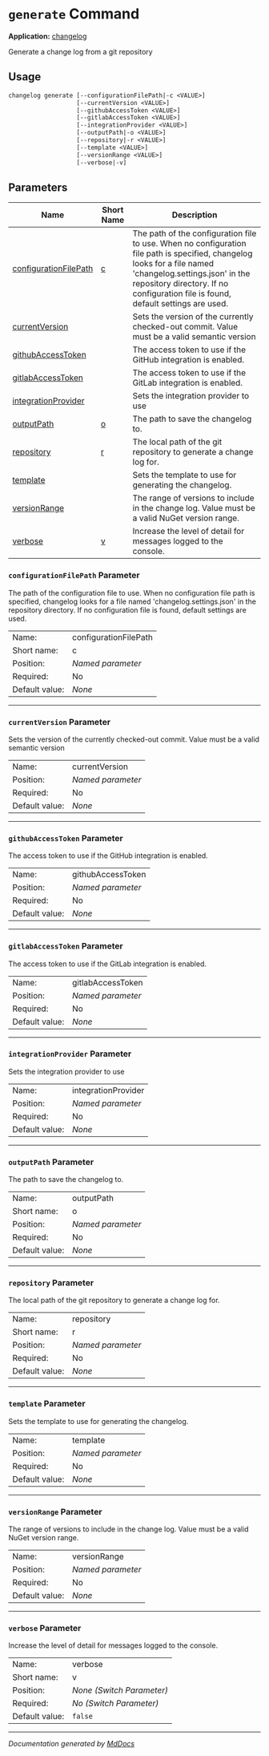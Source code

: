 ﻿<!--  
  <auto-generated>   
    The contents of this file were generated by a tool.  
    Changes to this file may be list if the file is regenerated  
  </auto-generated>   
-->

# `generate` Command

**Application:** [changelog](../index.md)

Generate a change log from a git repository

## Usage

```txt
changelog generate [--configurationFilePath|-c <VALUE>]
                   [--currentVersion <VALUE>]
                   [--githubAccessToken <VALUE>]
                   [--gitlabAccessToken <VALUE>]
                   [--integrationProvider <VALUE>]
                   [--outputPath|-o <VALUE>]
                   [--repository|-r <VALUE>]
                   [--template <VALUE>]
                   [--versionRange <VALUE>]
                   [--verbose|-v]
```

## Parameters

| Name                                                      | Short Name                            | Description                                                                                                                                                                                                                                    |
| --------------------------------------------------------- | ------------------------------------- | ---------------------------------------------------------------------------------------------------------------------------------------------------------------------------------------------------------------------------------------------- |
| [configurationFilePath](#configurationfilepath-parameter) | [c](#configurationfilepath-parameter) | The path of the configuration file to use. When no configuration file path is specified, changelog looks for a file named 'changelog.settings.json' in the repository directory. If no configuration file is found, default settings are used. |
| [currentVersion](#currentversion-parameter)               |                                       | Sets the version of the currently checked\-out commit. Value must be a valid semantic version                                                                                                                                                  |
| [githubAccessToken](#githubaccesstoken-parameter)         |                                       | The access token to use if the GitHub integration is enabled.                                                                                                                                                                                  |
| [gitlabAccessToken](#gitlabaccesstoken-parameter)         |                                       | The access token to use if the GitLab integration is enabled.                                                                                                                                                                                  |
| [integrationProvider](#integrationprovider-parameter)     |                                       | Sets the integration provider to use                                                                                                                                                                                                           |
| [outputPath](#outputpath-parameter)                       | [o](#outputpath-parameter)            | The path to save the changelog to.                                                                                                                                                                                                             |
| [repository](#repository-parameter)                       | [r](#repository-parameter)            | The local path of the git repository to generate a change log for.                                                                                                                                                                             |
| [template](#template-parameter)                           |                                       | Sets the template to use for generating the changelog.                                                                                                                                                                                         |
| [versionRange](#versionrange-parameter)                   |                                       | The range of versions to include in the change log. Value must be a valid NuGet version range.                                                                                                                                                 |
| [verbose](#verbose-parameter)                             | [v](#verbose-parameter)               | Increase the level of detail for messages logged to the console.                                                                                                                                                                               |

### `configurationFilePath` Parameter

The path of the configuration file to use. When no configuration file path is specified, changelog looks for a file named 'changelog.settings.json' in the repository directory. If no configuration file is found, default settings are used.

|                |                       |
| -------------- | --------------------- |
| Name:          | configurationFilePath |
| Short name:    | c                     |
| Position:      | *Named parameter*     |
| Required:      | No                    |
| Default value: | *None*                |

___

### `currentVersion` Parameter

Sets the version of the currently checked\-out commit. Value must be a valid semantic version

|                |                   |
| -------------- | ----------------- |
| Name:          | currentVersion    |
| Position:      | *Named parameter* |
| Required:      | No                |
| Default value: | *None*            |

___

### `githubAccessToken` Parameter

The access token to use if the GitHub integration is enabled.

|                |                   |
| -------------- | ----------------- |
| Name:          | githubAccessToken |
| Position:      | *Named parameter* |
| Required:      | No                |
| Default value: | *None*            |

___

### `gitlabAccessToken` Parameter

The access token to use if the GitLab integration is enabled.

|                |                   |
| -------------- | ----------------- |
| Name:          | gitlabAccessToken |
| Position:      | *Named parameter* |
| Required:      | No                |
| Default value: | *None*            |

___

### `integrationProvider` Parameter

Sets the integration provider to use

|                |                     |
| -------------- | ------------------- |
| Name:          | integrationProvider |
| Position:      | *Named parameter*   |
| Required:      | No                  |
| Default value: | *None*              |

___

### `outputPath` Parameter

The path to save the changelog to.

|                |                   |
| -------------- | ----------------- |
| Name:          | outputPath        |
| Short name:    | o                 |
| Position:      | *Named parameter* |
| Required:      | No                |
| Default value: | *None*            |

___

### `repository` Parameter

The local path of the git repository to generate a change log for.

|                |                   |
| -------------- | ----------------- |
| Name:          | repository        |
| Short name:    | r                 |
| Position:      | *Named parameter* |
| Required:      | No                |
| Default value: | *None*            |

___

### `template` Parameter

Sets the template to use for generating the changelog.

|                |                   |
| -------------- | ----------------- |
| Name:          | template          |
| Position:      | *Named parameter* |
| Required:      | No                |
| Default value: | *None*            |

___

### `versionRange` Parameter

The range of versions to include in the change log. Value must be a valid NuGet version range.

|                |                   |
| -------------- | ----------------- |
| Name:          | versionRange      |
| Position:      | *Named parameter* |
| Required:      | No                |
| Default value: | *None*            |

___

### `verbose` Parameter

Increase the level of detail for messages logged to the console.

|                |                           |
| -------------- | ------------------------- |
| Name:          | verbose                   |
| Short name:    | v                         |
| Position:      | *None (Switch Parameter)* |
| Required:      | *No (Switch Parameter)*   |
| Default value: | `false`                   |

___

*Documentation generated by [MdDocs](https://github.com/ap0llo/mddocs)*
